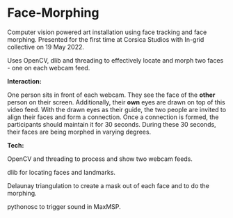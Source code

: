 # Face-Morphing



Computer vision powered art installation using face tracking and face morphing. Presented for the first time at Corsica Studios with In-grid collective on 19 May 2022.

Uses OpenCV, dlib and threading to effectively locate and morph two faces - one on each webcam feed.



**Interaction:**

One person sits in front of each webcam. They see the face of the **other** person on their screen. Additionally, their **own** eyes are drawn on top of this video feed. With the drawn eyes as their guide, the two people are invited to align their faces and form a connection. Once a connection is formed, the participants should maintain it for 30 seconds. During these 30 seconds, their faces are being morphed in varying degrees.  



**Tech:**

OpenCV and threading to process and show two webcam feeds. 

dlib for locating faces and landmarks. 

Delaunay triangulation to create a mask out of each face and to do the morphing.

pythonosc to trigger sound in MaxMSP.
